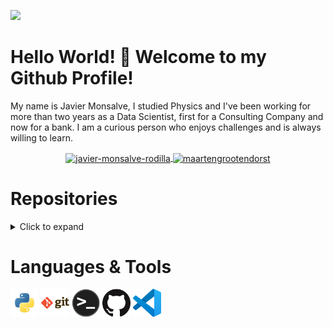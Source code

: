 ![](./images/image_ds2.png) 
# Hello World! 👋 Welcome to my Github Profile!
My name is Javier Monsalve, I studied Physics and I've been working for more than two years as a Data Scientist, first for a Consulting Company and now for a bank. I am a curious person who enjoys challenges and is always willing to learn.

<p align="center">
<a href="https://www.linkedin.com/in/javier-monsalve-rodilla/" target="blank"> <img align="center" src="https://img.shields.io/badge/-Linkedin-blue?style=for-the-badge&logo=Linkedin&logoColor=white&link=https://www.linkedin.com/in/javier-monsalve-rodilla" alt="javier-monsalve-rodilla"/> </a>  
<a href="https://medium.com/@javiermonsalverodilla" target="blank"> <img align="center" src="https://img.shields.io/badge/-medium-7CB342?style=for-the-badge&labelColor=7CB342&logo=Medium&link=https://medium.com/@javiermonsalverodilla/" alt="maartengrootendorst"/> </a>
 
<!--
[![Gmail](https://img.shields.io/badge/-javiermonsalverodilla@gmail.com-c14438?style=flat-square&logo=Gmail&logoColor=white&link=mailto:javiermonsalverodilla@gmail.com)](mailto:javiermonsalverodilla@gmail.com)
-->
 
# Repositories
<details>
 
<summary> Click to expand </summary>
 
[Stock Portfolio Analyzer](https://github.com/jmonsalverodilla/Stock-Portfolio-Analyzer) 
 
[Recommender Systems using Streamlit](https://github.com/jmonsalverodilla/Recommender-Systems) 
 
[Iris Classifier using Streamlit](https://github.com/jmonsalverodilla/Iris-Classifier-Streamlit) 
 
[Iris Classifier using Flask](https://github.com/jmonsalverodilla/Iris-Classifier-Flask) 

[Simple Regression Model using Flask](https://github.com/jmonsalverodilla/Simple-regression-model-in-Flask) 

[Geolocator app using Flask](https://github.com/jmonsalverodilla/Geolocator) 

[Credit Card Clustering with K-Means](https://github.com/jmonsalverodilla/Credit-Card-Clustering-with-K-Means) 

[Market Basket Analysis](https://github.com/jmonsalverodilla/Market-Basket-Analysis) 

[Time Series Analysis](https://github.com/jmonsalverodilla/Time-Series-Analysis) 

</details> 

<!--
**jmonsalve96/jmonsalve96** is a ✨ _special_ ✨ repository because its `README.md` (this file) appears on your GitHub profile.

Here are some ideas to get you started:

- 🔭 I’m currently working on ...
- 🌱 I’m currently learning ...
- 👯 I’m looking to collaborate on ...
- 🤔 I’m looking for help with ...
- 💬 Ask me about ...
- 📫 How to reach me: ...
- 😄 Pronouns: ...
- ⚡ Fun fact: ...
-->

# Languages & Tools

<code><img height="45" src="https://raw.githubusercontent.com/github/explore/80688e429a7d4ef2fca1e82350fe8e3517d3494d/topics/python/python.png"></code>
<code><img height="45" src="https://raw.githubusercontent.com/github/explore/80688e429a7d4ef2fca1e82350fe8e3517d3494d/topics/git/git.png"></code>
<code><img height="45" src="https://raw.githubusercontent.com/github/explore/80688e429a7d4ef2fca1e82350fe8e3517d3494d/topics/terminal/terminal.png"></code>
<code><img height="45" src="https://raw.githubusercontent.com/github/explore/78df643247d429f6cc873026c0622819ad797942/topics/github/github.png"></code>
<code><img height="45" src="https://raw.githubusercontent.com/github/explore/80688e429a7d4ef2fca1e82350fe8e3517d3494d/topics/visual-studio-code/visual-studio-code.png"></code>

 <!--
# My statistics in Github
[![Hua's github stats](https://github-readme-stats.vercel.app/api?username=jmonsalverodilla&show_icons=true&theme=dark)](https://github.com/jmonsalverodilla/github-readme-stats)
-->
